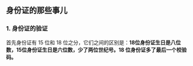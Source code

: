 ## 身份证的那些事儿

### 1. 身份证的验证

首先身份证有 15 位和 18 位之分，它们之间的区别是：**18位身份证生日是八位数，15位身份证生日是六位数，少了两位世纪号。18 位身份证多了最后一个校验码。**